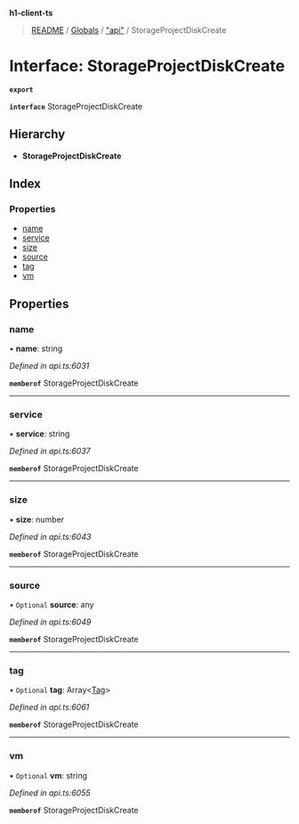 **h1-client-ts**

> [README](../README.md) / [Globals](../globals.md) / ["api"](../modules/_api_.md) / StorageProjectDiskCreate

# Interface: StorageProjectDiskCreate

**`export`** 

**`interface`** StorageProjectDiskCreate

## Hierarchy

* **StorageProjectDiskCreate**

## Index

### Properties

* [name](_api_.storageprojectdiskcreate.md#name)
* [service](_api_.storageprojectdiskcreate.md#service)
* [size](_api_.storageprojectdiskcreate.md#size)
* [source](_api_.storageprojectdiskcreate.md#source)
* [tag](_api_.storageprojectdiskcreate.md#tag)
* [vm](_api_.storageprojectdiskcreate.md#vm)

## Properties

### name

•  **name**: string

*Defined in api.ts:6031*

**`memberof`** StorageProjectDiskCreate

___

### service

•  **service**: string

*Defined in api.ts:6037*

**`memberof`** StorageProjectDiskCreate

___

### size

•  **size**: number

*Defined in api.ts:6043*

**`memberof`** StorageProjectDiskCreate

___

### source

• `Optional` **source**: any

*Defined in api.ts:6049*

**`memberof`** StorageProjectDiskCreate

___

### tag

• `Optional` **tag**: Array\<[Tag](_api_.tag.md)>

*Defined in api.ts:6061*

**`memberof`** StorageProjectDiskCreate

___

### vm

• `Optional` **vm**: string

*Defined in api.ts:6055*

**`memberof`** StorageProjectDiskCreate

